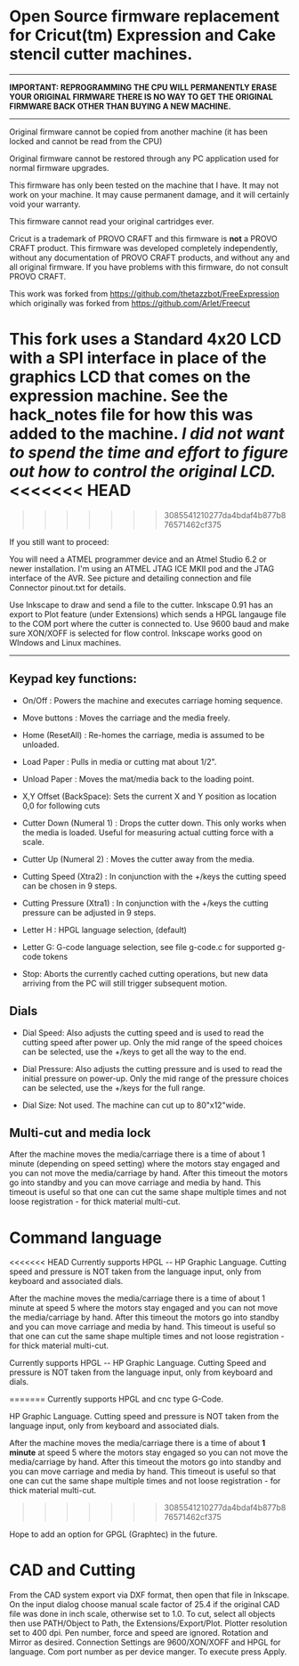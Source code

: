 # Open Source firmware replacement for Cricut(tm) Expression and Cake stencil cutter machines. #

----------

**IMPORTANT: REPROGRAMMING THE CPU WILL PERMANENTLY ERASE YOUR ORIGINAL FIRMWARE
THERE IS NO WAY TO GET THE ORIGINAL FIRMWARE BACK OTHER THAN BUYING A NEW MACHINE.** 

*******************************************************************************

Original firmware cannot be copied from another machine (it has been
locked and cannot be read from the CPU)

Original firmware cannot be restored through any PC application used for
normal firmware upgrades.

This firmware has only been tested on the machine that I have. It
may not work on your machine.  It may cause permanent damage, and it
will certainly void your warranty.

This firmware cannot read your original cartridges ever.

Cricut is a trademark of PROVO CRAFT and this firmware is **not** a PROVO CRAFT product. This firmware  was developed completely independently, without any documentation of PROVO CRAFT products, and without any and all original firmware. If you have problems with this firmware, do not consult PROVO CRAFT. 



This work was forked from https://github.com/thetazzbot/FreeExpression which originally was forked from https://github.com/Arlet/Freecut  


This fork uses a Standard 4x20 LCD with a SPI interface in place of the graphics LCD that comes on the expression machine. See the hack_notes file for how this was added to the machine. *I did not want to spend the time and effort to figure out how to control the original LCD.*
<<<<<<< HEAD
=======

>>>>>>> 3085541210277da4bdaf4b877b876571462cf375


If you still want to proceed:


You will need a ATMEL programmer device and an Atmel Studio 6.2 or newer installation. I'm using an ATMEL JTAG ICE MKII pod and the JTAG interface of the AVR. See picture and detailing connection and file Connector pinout.txt for details.


Use Inkscape to draw and send a file to the cutter.  Inkscape 0.91 has an export to Plot feature (under Extensions) which sends a HPGL langauge file to the COM port where the cutter is connected to. Use 9600 baud and  make sure XON/XOFF is selected for flow control. Inkscape works good on WIndows and Linux machines. 


----------


## Keypad key functions: ##

- On/Off : Powers the machine and executes carriage homing sequence.
- Move buttons : Moves the carriage and the media freely.
- Home (ResetAll) : Re-homes the carriage, media is assumed to be unloaded.
- Load Paper		 : Pulls in media or cutting mat about 1/2".
- Unload Paper	 : Moves the mat/media back to the loading point. 
- X,Y Offset (BackSpace): Sets the current X and Y position as location 0,0 for following cuts
- Cutter Down (Numeral 1) : Drops the cutter down. This only works when the media is loaded. Useful  for measuring actual cutting force with a scale.
- Cutter Up (Numeral 2)  : Moves the cutter away from the media.
- Cutting Speed	(Xtra2) : In conjunction with the +/keys the cutting speed can be chosen in 9 steps.
- Cutting Pressure (Xtra1) : In conjunction with the +/keys the cutting pressure can be adjusted in 9 steps.
- Letter H : HPGL language selection, (default)
- Letter G: G-code language selection, see file g-code.c for supported g-code tokens

- Stop: Aborts the currently cached cutting operations, but new data arriving from the PC will still trigger subsequent motion.

## Dials ##

- Dial Speed: 	Also adjusts the cutting speed and is used to read the cutting speed after power up. Only the mid range of the speed choices can be selected, use the +/keys to get all the way to the end.

- Dial Pressure: Also adjusts the cutting pressure and is used to read the initial pressure on power-up. Only the mid range of the pressure choices can be selected, use the +/keys for the full range.

- Dial Size:  Not used. The machine can cut up to 80"x12"wide.

## Multi-cut and media lock ##

After the machine moves the media/carriage there is a time of about 1 minute (depending on speed setting) where the motors stay engaged and you can not move the media/carriage by hand. After this timeout the motors go into standby and you can move carriage and media by hand. This timeout is useful so that one can cut the same shape multiple times and not loose registration - for thick material multi-cut.

# Command language #

<<<<<<< HEAD
Currently supports HPGL -- HP Graphic Language. Cutting speed and pressure is NOT taken from the language input, only from keyboard and associated dials.

After the machine moves the media/carriage there is a time of about 1 minute at speed 5 where the motors stay engaged and you can not move the media/carriage by hand. After this timeout the motors go into standby and you can move carriage and media by hand. This timeout is useful so that one can cut the same shape multiple times and not loose registration - for thick material multi-cut.


Currently supports HPGL -- HP Graphic Language. Cutting Speed and pressure is NOT taken from the language input, only from keyboard and dials.

=======
Currently supports HPGL and cnc type G-Code.	

HP Graphic Language. Cutting speed and pressure is NOT taken from the language input, only from keyboard and associated dials.

After the machine moves the media/carriage there is a time of about **1 minute** at speed 5 where the motors stay engaged so you can not move the media/carriage by hand. After this timeout the motors go into standby and you can move carriage and media by hand. This timeout is useful so that one can cut the same shape multiple times and not loose registration - for thick material multi-cut.
>>>>>>> 3085541210277da4bdaf4b877b876571462cf375

Hope to add an option for GPGL (Graphtec)  in the future. 

# CAD and Cutting #
From the CAD system export via DXF format, then open that file in Inkscape. On the input dialog choose manual scale factor of 25.4 if the original CAD file was done in inch scale, otherwise set to 1.0. 
To cut, select all objects then use PATH/Object to Path, the Extensions/Export/Plot.  Plotter resolution set to 400 dpi.  Pen number, force and speed are ignored. Rotation and Mirror as desired. 
Connection Settings are 9600/XON/XOFF and HPGL for language. Com port number as per device manger.   To execute press Apply. 


 

